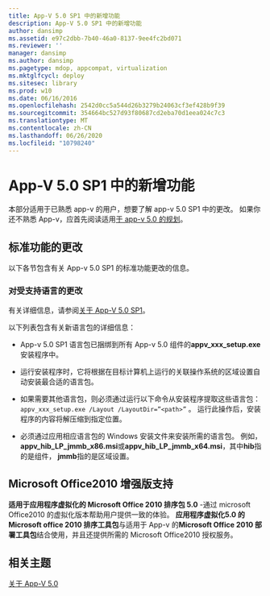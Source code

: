 ```yaml
---
title: App-V 5.0 SP1 中的新增功能
description: App-V 5.0 SP1 中的新增功能
author: dansimp
ms.assetid: e97c2dbb-7b40-46a0-8137-9ee4fc2bd071
ms.reviewer: ''
manager: dansimp
ms.author: dansimp
ms.pagetype: mdop, appcompat, virtualization
ms.mktglfcycl: deploy
ms.sitesec: library
ms.prod: w10
ms.date: 06/16/2016
ms.openlocfilehash: 2542d0cc5a544d26b3279b24063cf3ef428b9f39
ms.sourcegitcommit: 354664bc527d93f80687cd2eba70d1eea024c7c3
ms.translationtype: MT
ms.contentlocale: zh-CN
ms.lasthandoff: 06/26/2020
ms.locfileid: "10798240"
---
```

# App-V 5.0 SP1 中的新增功能


本部分适用于已熟悉 app-v 的用户，想要了解 app-v 5.0 SP1 中的更改。 如果你还不熟悉 App-v，应首先阅读适用[于 app-v 5.0 的规划](planning-for-app-v-50-rc.md)。

## 标准功能的更改


以下各节包含有关 App-v 5.0 SP1 的标准功能更改的信息。

### 对受支持语言的更改

有关详细信息，请参阅[关于 App-V 5.0 SP1](about-app-v-50-sp1.md)。

以下列表包含有关新语言包的详细信息：

-   App-v 5.0 SP1 语言包已捆绑到所有 App-v 5.0 组件的**appv\_xxx\_setup.exe**安装程序中。

-   运行安装程序时，它将根据在目标计算机上运行的关联操作系统的区域设置自动安装最合适的语言包。

-   如果需要其他语言包，则必须通过运行以下命令从安装程序提取这些语言包： `appv_xxx_setup.exe /Layout /LayoutDir=”<path>”` 。 运行此操作后，安装程序的内容将解压缩到指定位置。

-   必须通过应用相应语言包的 Windows 安装文件来安装所需的语言包。 例如， **appv\_hib\_LP\_jmmb\_x86.msi**或**appv\_hib\_LP\_jmmb\_x64.msi**，其中**hib**指的是组件， **jmmb**指的是区域设置。

## Microsoft Office2010 增强版支持


**适用于应用程序虚拟化的 Microsoft Office 2010 排序包 5.0** -通过 microsoft Office2010 的虚拟化版本帮助用户提供一致的体验。 **应用程序虚拟化5.0 的 Microsoft office 2010 排序工具包**与适用于 App-v 的**Microsoft Office 2010 部署工具包**结合使用，并且还提供所需的 Microsoft Office2010 授权服务。






## 相关主题


[关于 App-V 5.0](about-app-v-50.md)

 

 





